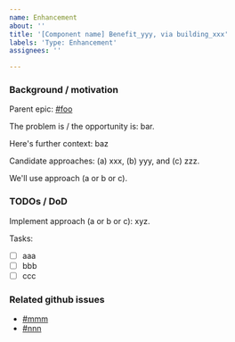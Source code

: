 ```yaml
---
name: Enhancement
about: ''
title: '[Component name] Benefit_yyy, via building_xxx'
labels: 'Type: Enhancement'
assignees: ''

---
```


### Background / motivation

Parent epic: [#foo](https://github.com/oceanprotocol/pdr-backend/issues/foo)

The problem is / the opportunity is: bar. 

Here's further context: baz

Candidate approaches: (a) xxx, (b) yyy, and (c) zzz.

We'll use approach (a or b or c).

### TODOs / DoD

Implement approach (a or b or c): xyz.

Tasks:
- [ ] aaa
- [ ] bbb
- [ ] ccc

### Related github issues

- [#mmm](https://github.com/oceanprotocol/pdr-backend/issues/mmm)
- [#nnn](https://github.com/oceanprotocol/pdr-backend/issues/nnn)

